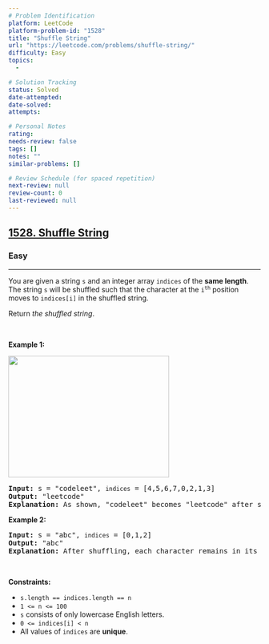 ```yaml
---
# Problem Identification
platform: LeetCode
platform-problem-id: "1528"
title: "Shuffle String"
url: "https://leetcode.com/problems/shuffle-string/"
difficulty: Easy
topics:
  -

# Solution Tracking
status: Solved
date-attempted:
date-solved:
attempts:

# Personal Notes
rating:
needs-review: false
tags: []
notes: ""
similar-problems: []

# Review Schedule (for spaced repetition)
next-review: null
review-count: 0
last-reviewed: null
---
```


<h2><a href="https://leetcode.com/problems/shuffle-string/">1528. Shuffle String</a></h2><h3>Easy</h3><hr><div><p>You are given a string <code>s</code> and an integer array <code>indices</code> of the <strong>same length</strong>. The string <code>s</code> will be shuffled such that the character at the <code>i<sup>th</sup></code> position moves to <code>indices[i]</code> in the shuffled string.</p>

<p>Return <em>the shuffled string</em>.</p>

<p>&nbsp;</p>
<p><strong class="example">Example 1:</strong></p>
<img alt="" src="https://assets.leetcode.com/uploads/2020/07/09/q1.jpg" style="width: 321px; height: 243px;">
<pre><strong>Input:</strong> s = "codeleet", <code>indices</code> = [4,5,6,7,0,2,1,3]
<strong>Output:</strong> "leetcode"
<strong>Explanation:</strong> As shown, "codeleet" becomes "leetcode" after shuffling.
</pre>

<p><strong class="example">Example 2:</strong></p>

<pre><strong>Input:</strong> s = "abc", <code>indices</code> = [0,1,2]
<strong>Output:</strong> "abc"
<strong>Explanation:</strong> After shuffling, each character remains in its position.
</pre>

<p>&nbsp;</p>
<p><strong>Constraints:</strong></p>

<ul>
	<li><code>s.length == indices.length == n</code></li>
	<li><code>1 &lt;= n &lt;= 100</code></li>
	<li><code>s</code> consists of only lowercase English letters.</li>
	<li><code>0 &lt;= indices[i] &lt; n</code></li>
	<li>All values of <code>indices</code> are <strong>unique</strong>.</li>
</ul>
</div>